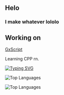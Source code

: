 ## Helo

### I make whatever lololo

## Working on
[GxScript](https://github.com/GioseaxMC/gx-script)

Learning CPP rn.

[![Typing SVG](https://readme-typing-svg.demolab.com?font=Fira+Code&weight=900&size=35&pause=1000&color=92FF9E&background=FFFFFF00&random=true&width=435&lines=I+need+love+bruh+%3Afire%3A)](https://git.io/typing-svg)

![Top Languages](https://github-readme-stats.vercel.app/api?username=gioseaxmc&show_icons=true&theme=tokyonight&layout=compact)

![Top Languages](https://github-readme-stats.vercel.app/api/top-langs?username=gioseaxmc&show_icons=true&theme=tokyonight&layout=compact)
